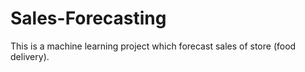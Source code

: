 # Sales-Forecasting
This is a machine learning project which forecast sales of store (food delivery).
